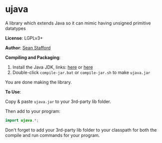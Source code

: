 # ujava
A library which extends Java so it can mimic having unsigned primitive datatypes

__License__: LGPLv3+

__Author__: [Sean Stafford](http://github.com/PyroSamurai)

__Compiling and Packaging__:

1. Install the Java JDK, links: [here](http://jdk.java.net) or [here](https://github.com/ojdkbuild/ojdkbuild)
2. Double-click `compile-jar.bat` or `compile-jar.sh` to make `ujava.jar`

You are done making the library.

__To Use__:

Copy & paste `ujava.jar` to your 3rd-party lib folder.

Then add to your program:
```java
import ujava.*;
```

Don't forget to add your 3rd-party lib folder to your classpath for both
 the compile and run commands for your program.
